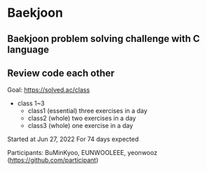 # Baekjoon
## Baekjoon problem solving challenge with C language
## Review code each other

Goal: https://solved.ac/class
  * class 1~3
    - class1 (essential) three exercises in a day
    - class2 (whole) two exercises in a day
    - class3 (whole) one exercise in a day

Started at Jun 27, 2022
For 74 days expected

Participants: BuMinKyoo, EUNWOOLEEE, yeonwooz
(https://github.com/participant)
